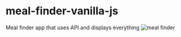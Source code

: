 # meal-finder-vanilla-js
Meal finder app that uses API and displays everything
![meal finder](https://github.com/Kuzma02/meal-finder-vanilla-js/assets/138793624/a3fc09de-cd87-40f2-8642-8bd9c0d50561)
